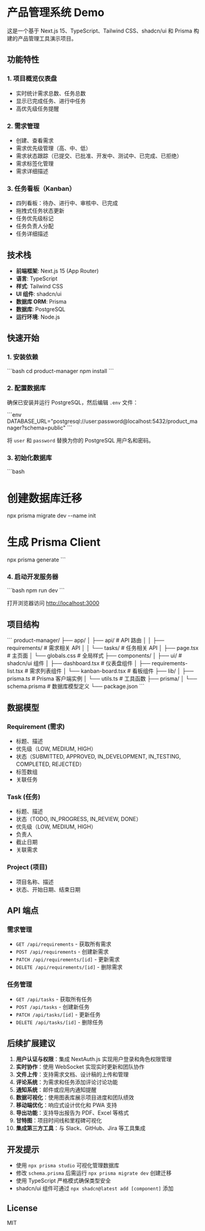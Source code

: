 # 产品管理系统 Demo

这是一个基于 Next.js 15、TypeScript、Tailwind CSS、shadcn/ui 和 Prisma 构建的产品管理工具演示项目。

## 功能特性

### 1. 项目概览仪表盘
- 实时统计需求总数、任务总数
- 显示已完成任务、进行中任务
- 高优先级任务提醒

### 2. 需求管理
- 创建、查看需求
- 需求优先级管理（高、中、低）
- 需求状态跟踪（已提交、已批准、开发中、测试中、已完成、已拒绝）
- 需求标签化管理
- 需求详细描述

### 3. 任务看板（Kanban）
- 四列看板：待办、进行中、审核中、已完成
- 拖拽式任务状态更新
- 任务优先级标记
- 任务负责人分配
- 任务详细描述

## 技术栈

- **前端框架**: Next.js 15 (App Router)
- **语言**: TypeScript
- **样式**: Tailwind CSS
- **UI 组件**: shadcn/ui
- **数据库 ORM**: Prisma
- **数据库**: PostgreSQL
- **运行环境**: Node.js

## 快速开始

### 1. 安装依赖

\`\`\`bash
cd product-manager
npm install
\`\`\`

### 2. 配置数据库

确保已安装并运行 PostgreSQL，然后编辑 `.env` 文件：

\`\`\`env
DATABASE_URL="postgresql://user:password@localhost:5432/product_manager?schema=public"
\`\`\`

将 `user` 和 `password` 替换为你的 PostgreSQL 用户名和密码。

### 3. 初始化数据库

\`\`\`bash
# 创建数据库迁移
npx prisma migrate dev --name init

# 生成 Prisma Client
npx prisma generate
\`\`\`

### 4. 启动开发服务器

\`\`\`bash
npm run dev
\`\`\`

打开浏览器访问 [http://localhost:3000](http://localhost:3000)

## 项目结构

\`\`\`
product-manager/
├── app/
│   ├── api/              # API 路由
│   │   ├── requirements/ # 需求相关 API
│   │   └── tasks/        # 任务相关 API
│   ├── page.tsx          # 主页面
│   └── globals.css       # 全局样式
├── components/
│   ├── ui/               # shadcn/ui 组件
│   ├── dashboard.tsx     # 仪表盘组件
│   ├── requirements-list.tsx  # 需求列表组件
│   └── kanban-board.tsx  # 看板组件
├── lib/
│   ├── prisma.ts         # Prisma 客户端实例
│   └── utils.ts          # 工具函数
├── prisma/
│   └── schema.prisma     # 数据库模型定义
└── package.json
\`\`\`

## 数据模型

### Requirement (需求)
- 标题、描述
- 优先级（LOW, MEDIUM, HIGH）
- 状态（SUBMITTED, APPROVED, IN_DEVELOPMENT, IN_TESTING, COMPLETED, REJECTED）
- 标签数组
- 关联任务

### Task (任务)
- 标题、描述
- 状态（TODO, IN_PROGRESS, IN_REVIEW, DONE）
- 优先级（LOW, MEDIUM, HIGH）
- 负责人
- 截止日期
- 关联需求

### Project (项目)
- 项目名称、描述
- 状态、开始日期、结束日期

## API 端点

### 需求管理
- `GET /api/requirements` - 获取所有需求
- `POST /api/requirements` - 创建新需求
- `PATCH /api/requirements/[id]` - 更新需求
- `DELETE /api/requirements/[id]` - 删除需求

### 任务管理
- `GET /api/tasks` - 获取所有任务
- `POST /api/tasks` - 创建新任务
- `PATCH /api/tasks/[id]` - 更新任务
- `DELETE /api/tasks/[id]` - 删除任务

## 后续扩展建议

1. **用户认证与权限**：集成 NextAuth.js 实现用户登录和角色权限管理
2. **实时协作**：使用 WebSocket 实现实时更新和团队协作
3. **文件上传**：支持需求文档、设计稿的上传和管理
4. **评论系统**：为需求和任务添加评论讨论功能
5. **通知系统**：邮件或应用内通知提醒
6. **数据可视化**：使用图表库展示项目进度和团队绩效
7. **移动端优化**：响应式设计优化和 PWA 支持
8. **导出功能**：支持导出报告为 PDF、Excel 等格式
9. **甘特图**：项目时间线和里程碑可视化
10. **集成第三方工具**：与 Slack、GitHub、Jira 等工具集成

## 开发提示

- 使用 `npx prisma studio` 可视化管理数据库
- 修改 `schema.prisma` 后需运行 `npx prisma migrate dev` 创建迁移
- 使用 TypeScript 严格模式确保类型安全
- shadcn/ui 组件可通过 `npx shadcn@latest add [component]` 添加

## License

MIT
